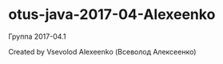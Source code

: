 # otus-java-2017-04-Alexeenko
Группа 2017-04.1

Created by Vsevolod Alexeenko (Всеволод Алексеенко)
